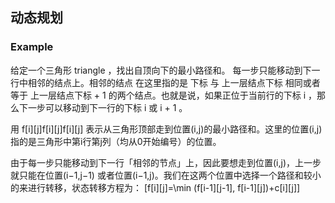## 动态规划

### Example
给定一个三角形 triangle ，找出自顶向下的最小路径和。
每一步只能移动到下一行中相邻的结点上。相邻的结点 在这里指的是 下标 与 上一层结点下标 相同或者等于 上一层结点下标 + 1 的两个结点。也就是说，如果正位于当前行的下标 i ，那么下一步可以移动到下一行的下标 i 或 i + 1 。

用 f[i][j]f[i][j]f[i][j] 表示从三角形顶部走到位置(i,j)的最小路径和。这里的位置(i,j)指的是三角形中第i行第j列（均从0开始编号）的位置。

由于每一步只能移动到下一行「相邻的节点」上，因此要想走到位置(i,j)，上一步就只能在位置(i−1,j−1) 或者位置(i−1,j)。我们在这两个位置中选择一个路径和较小的来进行转移，状态转移方程为：
\[f[i][j]=\min (f[i-1][j-1], f[i-1][j])+c[i][j]\]
